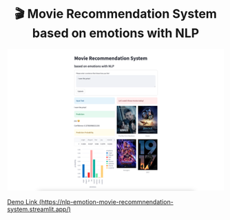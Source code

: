 <h1 align="center">🎬 Movie Recommendation System based on emotions with NLP</h1>

![main](https://raw.githubusercontent.com/DEVHEE/nlp-emotion-movie-recommnendation-system/main/readme/img/main-light.png)
 
[Demo Link (https://nlp-emotion-movie-recommnendation-system.streamlit.app/)](https://nlp-emotion-movie-recommnendation-system.streamlit.app/)    